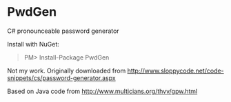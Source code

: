 PwdGen
======

C# pronounceable password generator

Install with NuGet:
> PM> Install-Package PwdGen 

Not my work. Originally downloaded from http://www.sloppycode.net/code-snippets/cs/password-generator.aspx

Based on Java code from http://www.multicians.org/thvv/gpw.html
